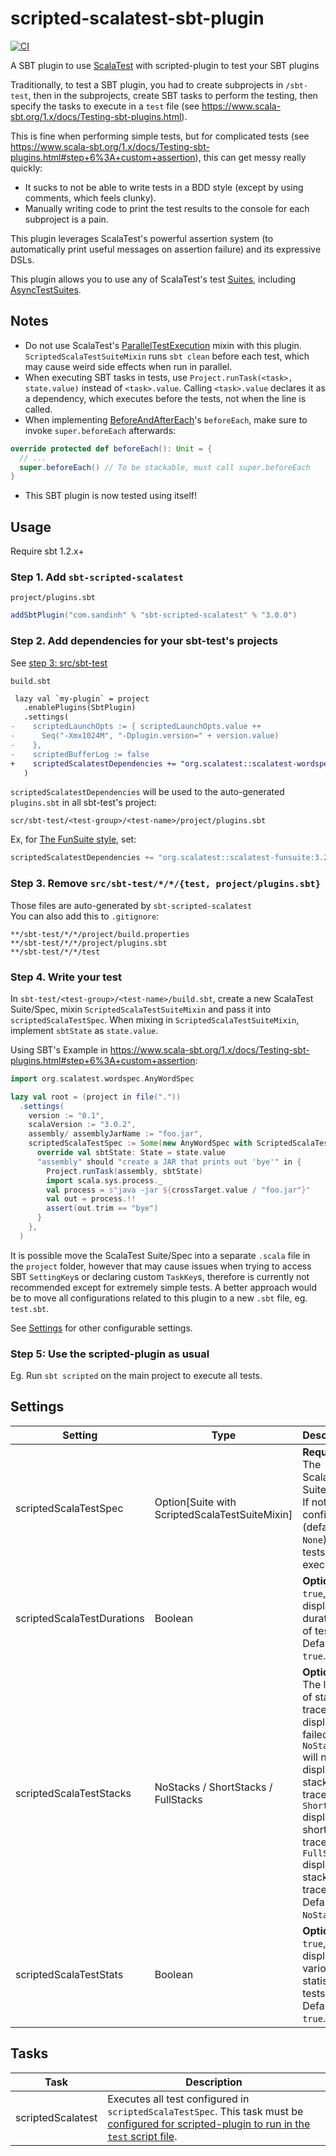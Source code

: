 # scripted-scalatest-sbt-plugin

[![CI](https://github.com/ohze/scripted-scalatest-sbt-plugin/actions/workflows/sbt-devops.yml/badge.svg)](https://github.com/ohze/scripted-scalatest-sbt-plugin/actions/workflows/sbt-devops.yml)

A SBT plugin to use [ScalaTest](http://www.scalatest.org/) with scripted-plugin to test your SBT plugins

Traditionally, to test a SBT plugin, you had to create subprojects in `/sbt-test`, then in the subprojects, create SBT tasks to perform the testing, then specify the tasks to execute in a `test` file (see <https://www.scala-sbt.org/1.x/docs/Testing-sbt-plugins.html>).

This is fine when performing simple tests, but for complicated tests (see <https://www.scala-sbt.org/1.x/docs/Testing-sbt-plugins.html#step+6%3A+custom+assertion>), this can get messy really quickly:

-   It sucks to not be able to write tests in a BDD style (except by using comments, which feels clunky).
-   Manually writing code to print the test results to the console for each subproject is a pain.

This plugin leverages ScalaTest's powerful assertion system (to automatically print useful messages on assertion failure) and its expressive DSLs.

This plugin allows you to use any of ScalaTest's test [Suites](http://www.scalatest.org/user_guide/selecting_a_style), including [AsyncTestSuites](http://www.scalatest.org/user_guide/async_testing).

## Notes

-   Do not use ScalaTest's [ParallelTestExecution](https://www.scalatest.org/scaladoc/3.2.10/org/scalatest/ParallelTestExecution.html) mixin with this plugin. `ScriptedScalaTestSuiteMixin` runs `sbt clean` before each test, which may cause weird side effects when run in parallel.
-   When executing SBT tasks in tests, use `Project.runTask(<task>, state.value)` instead of `<task>.value`. Calling `<task>.value` declares it as a dependency, which executes before the tests, not when the line is called.
-   When implementing [BeforeAndAfterEach](https://www.scalatest.org/scaladoc/3.2.10/org/scalatest/BeforeAndAfterEach.html)'s `beforeEach`, make sure to invoke `super.beforeEach` afterwards:

```scala
override protected def beforeEach(): Unit = {
  // ...
  super.beforeEach() // To be stackable, must call super.beforeEach
}
```

- This SBT plugin is now tested using itself!

## Usage
Require sbt 1.2.x+

### Step 1. Add `sbt-scripted-scalatest`
`project/plugins.sbt`
```scala
addSbtPlugin("com.sandinh" % "sbt-scripted-scalatest" % "3.0.0")
```

### Step 2. Add dependencies for your sbt-test's projects
See [step 3: src/sbt-test](https://www.scala-sbt.org/1.x/docs/Testing-sbt-plugins.html#step+3%3A+src%2Fsbt-test)

`build.sbt`
```diff
 lazy val `my-plugin` = project
   .enablePlugins(SbtPlugin)
   .settings(
-    scriptedLaunchOpts := { scriptedLaunchOpts.value ++
-      Seq("-Xmx1024M", "-Dplugin.version=" + version.value)
-    },
-    scriptedBufferLog := false
+    scriptedScalatestDependencies += "org.scalatest::scalatest-wordspec:3.2.10",
   )
```
`scriptedScalatestDependencies` will be used to the auto-generated `plugins.sbt` in all sbt-test's project:

`scr/sbt-test/<test-group>/<test-name>/project/plugins.sbt`

Ex, for [The FunSuite style](https://www.scalatest.org/user_guide/selecting_a_style), set:
```scala
scriptedScalatestDependencies += "org.scalatest::scalatest-funsuite:3.2.10"
```

### Step 3. Remove `src/sbt-test/*/*/{test, project/plugins.sbt}`
Those files are auto-generated by `sbt-scripted-scalatest`  
You can also add this to `.gitignore`:
```.gitignore
**/sbt-test/*/*/project/build.properties
**/sbt-test/*/*/project/plugins.sbt
**/sbt-test/*/*/test
```

### Step 4. Write your test

In `sbt-test/<test-group>/<test-name>/build.sbt`, create a new ScalaTest Suite/Spec, mixin `ScriptedScalaTestSuiteMixin` and pass it into `scriptedScalaTestSpec`. When mixing in `ScriptedScalaTestSuiteMixin`, implement `sbtState` as `state.value`.

Using SBT's Example in <https://www.scala-sbt.org/1.x/docs/Testing-sbt-plugins.html#step+6%3A+custom+assertion>:

```scala
import org.scalatest.wordspec.AnyWordSpec

lazy val root = (project in file("."))
  .settings(
    version := "0.1",
    scalaVersion := "3.0.2",
    assembly/ assemblyJarName := "foo.jar",
    scriptedScalaTestSpec := Some(new AnyWordSpec with ScriptedScalaTestSuiteMixin {
      override val sbtState: State = state.value
      "assembly" should "create a JAR that prints out 'bye'" in {
        Project.runTask(assembly, sbtState)
        import scala.sys.process._
        val process = s"java -jar ${crossTarget.value / "foo.jar"}"
        val out = process.!!
        assert(out.trim == "bye")
      }
    },
  )
```

It is possible move the ScalaTest Suite/Spec into a separate `.scala` file in the `project` folder, however that may cause issues when trying to access SBT `SettingKey`s or declaring custom `TaskKey`s, therefore is currently not recommended except for extremely simple tests. A better approach would be to move all configurations related to this plugin to a new `.sbt` file, eg. `test.sbt`.

See [Settings](#settings) for other configurable settings.

### Step 5: Use the scripted-plugin as usual

Eg. Run `sbt scripted` on the main project to execute all tests.

## Settings

| Setting                    | Type                                           | Description                                                                                                                                                                                                                     |
| -------------------------- | ---------------------------------------------- | ------------------------------------------------------------------------------------------------------------------------------------------------------------------------------------------------------------------------------- |
| scriptedScalaTestSpec      | Option[Suite with ScriptedScalaTestSuiteMixin] | **Required**. The ScalaTest Suite/Spec. If not configured (defaults to `None`), no tests will be executed.                                                                                                                      |
| scriptedScalaTestDurations | Boolean                                        | **Optional**. If `true`, displays durations of tests. Defaults to `true`.                                                                                                                                                       |
| scriptedScalaTestStacks    | NoStacks / ShortStacks / FullStacks            | **Optional**. The length of stack traces to display for failed tests. `NoStacks` will not display any stack traces. `ShortStacks` displays short stack traces. `FullStacks` displays full stack traces. Defaults to `NoStacks`. |
| scriptedScalaTestStats     | Boolean                                        | **Optional**. If `true`, displays various statistics of tests. Defaults to `true`.                                                                                                                                              |

## Tasks

| Task              | Description                                                                                                                                                                  |
| ----------------- | ---------------------------------------------------------------------------------------------------------------------------------------------------------------------------- |
| scriptedScalatest | Executes all test configured in `scriptedScalaTestSpec`. This task must be [configured for scripted-plugin to run in the `test` script file](#step-4--write-your-test). |
